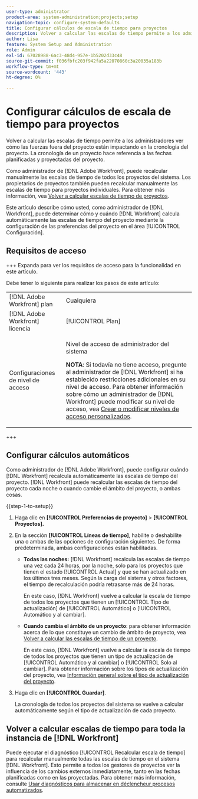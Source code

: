 ```yaml
---
user-type: administrator
product-area: system-administration;projects;setup
navigation-topic: configure-system-defaults
title: Configurar cálculos de escala de tiempo para proyectos
description: Volver a calcular las escalas de tiempo permite a los administradores ver cómo las fuerzas fuera del proyecto están impactando en la cronología del proyecto. La cronología de un proyecto hace referencia a las fechas planificadas y proyectadas del proyecto.
author: Lisa
feature: System Setup and Administration
role: Admin
exl-id: 67028988-6ac3-48d4-957e-1b5202d33c48
source-git-commit: f036fbfc203f942fa5a22070860c3a20035a183b
workflow-type: tm+mt
source-wordcount: '443'
ht-degree: 0%

---
```


# Configurar cálculos de escala de tiempo para proyectos

Volver a calcular las escalas de tiempo permite a los administradores ver cómo las fuerzas fuera del proyecto están impactando en la cronología del proyecto. La cronología de un proyecto hace referencia a las fechas planificadas y proyectadas del proyecto.

Como administrador de [!DNL Adobe Workfront], puede recalcular manualmente las escalas de tiempo de todos los proyectos del sistema. Los propietarios de proyectos también pueden recalcular manualmente las escalas de tiempo para proyectos individuales. Para obtener más información, vea [Volver a calcular escalas de tiempo de proyectos](../../../manage-work/projects/manage-projects/recalculate-project-timeline.md).

Este artículo describe cómo usted, como administrador de [!DNL Workfront], puede determinar cómo y cuándo [!DNL Workfront] calcula automáticamente las escalas de tiempo del proyecto mediante la configuración de las preferencias del proyecto en el área [!UICONTROL Configuración].

## Requisitos de acceso

+++ Expanda para ver los requisitos de acceso para la funcionalidad en este artículo.

Debe tener lo siguiente para realizar los pasos de este artículo:

<table style="table-layout:auto"> 
 <col> 
 <col> 
 <tbody> 
  <tr> 
   <td role="rowheader">[!DNL Adobe Workfront] plan</td> 
   <td>Cualquiera</td> 
  </tr> 
  <tr> 
   <td role="rowheader">[!DNL Adobe Workfront] licencia</td> 
   <td>[!UICONTROL Plan]</td> 
  </tr> 
  <tr> 
   <td role="rowheader">Configuraciones de nivel de acceso</td> 
   <td> <p>Nivel de acceso de administrador del sistema</p> <p><b>NOTA</b>: Si todavía no tiene acceso, pregunte al administrador de [!DNL Workfront] si ha establecido restricciones adicionales en su nivel de acceso. Para obtener información sobre cómo un administrador de [!DNL Workfront] puede modificar su nivel de acceso, vea <a href="../../../administration-and-setup/add-users/configure-and-grant-access/create-modify-access-levels.md" class="MCXref xref">Crear o modificar niveles de acceso personalizados</a>.</p> </td> 
  </tr> 
 </tbody> 
</table>

+++

## Configurar cálculos automáticos

Como administrador de [!DNL Adobe Workfront], puede configurar cuándo [!DNL Workfront] recalcula automáticamente las escalas de tiempo del proyecto. [!DNL Workfront] puede recalcular las escalas de tiempo del proyecto cada noche o cuando cambie el ámbito del proyecto, o ambas cosas.

{{step-1-to-setup}}

1. Haga clic en **[!UICONTROL Preferencias de proyecto]** > **[!UICONTROL Proyectos].**

1. En la sección **[!UICONTROL Líneas de tiempo]**, habilite o deshabilite una o ambas de las opciones de configuración siguientes. De forma predeterminada, ambas configuraciones están habilitadas.

   * **Todas las noches:** [!DNL Workfront&#x200B;&#x200B;&#x200B;] recalcula las escalas de tiempo una vez cada 24 horas, por la noche, solo para los proyectos que tienen el estado [!UICONTROL Actual] y que se han actualizado en los últimos tres meses. Según la carga del sistema y otros factores, el tiempo de recalculación podría retrasarse más de 24 horas.

     En este caso, [!DNL Workfront] vuelve a calcular la escala de tiempo de todos los proyectos que tienen un [!UICONTROL Tipo de actualización] de [!UICONTROL Automático] o [!UICONTROL Automático y al cambiar].

   * **Cuando cambia el ámbito de un proyecto**: para obtener información acerca de lo que constituye un cambio de ámbito de proyecto, vea [Volver a calcular las escalas de tiempo de un proyecto](../../../manage-work/projects/manage-projects/recalculate-project-timeline.md).

     En este caso, [!DNL Workfront] vuelve a calcular la escala de tiempo de todos los proyectos que tienen un tipo de actualización de [!UICONTROL Automático y al cambiar] o [!UICONTROL Solo al cambiar].
Para obtener información sobre los tipos de actualización del proyecto, vea [Información general sobre el tipo de actualización del proyecto](../../../manage-work/projects/planning-a-project/project-update-type-overview.md).

1. Haga clic en **[!UICONTROL Guardar]**.

   La cronología de todos los proyectos del sistema se vuelve a calcular automáticamente según el tipo de actualización de cada proyecto.

## Volver a calcular escalas de tiempo para toda la instancia de [!DNL Workfront]

Puede ejecutar el diagnóstico [!UICONTROL Recalcular escala de tiempo] para recalcular manualmente todas las escalas de tiempo en el sistema [!DNL Workfront]. Esto permite a todos los gestores de proyectos ver la influencia de los cambios externos inmediatamente, tanto en las fechas planificadas como en las proyectadas. Para obtener más información, consulte [Usar diagnósticos para almacenar en déclencheur procesos automatizados](../../../administration-and-setup/manage-workfront/run-diagnostics/use-diagnostics-to-trigger-automated-processes.md).
